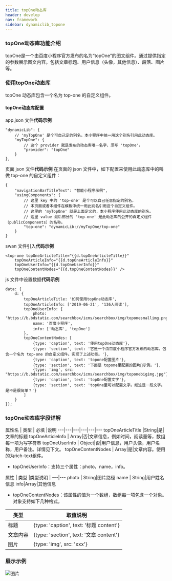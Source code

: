 ```yaml
---
title: topOne动态库
header: develop
nav: framework
sidebar: dynamiclib_topone
---
```


### topOne动态库功能介绍
topOne是一个由百度小程序官方发布的名为“topOne”的图文组件。通过提供指定的参数展示图文内容。包括文章标题、用户信息（头像，其他信息）、段落、图片等。

### 使用topOne动态库
topOne 动态库包含一个名为 top-one 的自定义组件。

#### topOne动态库配置

app.json 文件**代码示例**

```
"dynamicLib": {
    // 'myTopOne' 是个可自己定的别名。本小程序中统一用这个别名引用此动态库。
    "myTopOne": {
        // 这个 provider 就是发布的动态库唯一名字，须写 'topOne'。
        "provider": "topOne"
    }
},
```
页面 json 文件**代码示例**
在页面的 json 文件中，如下配置来使用此动态库中的叫做 top-one 的自定义组件：

```
{
    "navigationBarTitleText": "智能小程序示例",
    "usingComponents": {
        // 这里 key 中的 'top-one' 是个可以自己任意指定的别名，
        // 本页面或者本组件在模板中统一用此别名引用这个自定义组件。
        // 这里的 'myTopOne' 就是上面定义的，本小程序使用此动态库的别名。
        // 这里 value 最后部分的 'top-one' 是此动态库的公开的自定义组件（publicComponents）的名称。
        "top-one": "dynamicLib://myTopOne/top-one"
    }
}
```
swan 文件引入**代码示例**

```
<top-one topOneArticleTitle="{{d.topOneArticleTitle}}"
    topOneArticleInfo="{{d.topOneArticleInfo}}"
    topOneUserInfo="{{d.topOneUserInfo}}"
    topOneContentNodes="{{d.topOneContentNodes}}" />
```
js 文件中设置数据**代码示例**

```
data: {
    d: {
        topOneArticleTitle: '如何使用topOne动态库',
        topOneArticleInfo: ['2019-06-21', '136人阅读'],
        topOneUserInfo: {
            photo: 'https://b.bdstatic.com/searchbox/icms/searchbox/img/toponesmallimg.png',
            name: '百度小程序',
            info: ['动态库', 'topOne']
        },
        topOneContentNodes: [
            {type: 'caption', text: '使用topOne动态库'},
            {type: 'section', text: '它是一个由百度小程序官方发布的动态库。包含一个名为 top-one 的自定义组件。实现了上述功能。'},
            {type: 'caption', text: 'topone配置图片'},
            {type: 'section', text: '下面是 topone里配置的图片示例。'},
            {type: 'img', src: "https://b.bdstatic.com/searchbox/icms/searchbox/img/toponebigimg.jpg"},
            {type: 'caption', text: 'topOne配置文字'},
            {type: 'section', text: 'topOne里可以配置文字。如这是一段文字。是不是很简单？'}
        ]
    }
});
```
### topOne动态库字段详解
属性名 |   类型 | 必填 |说明
---|---|---|---|---|---
topOneArticleTitle |String|是|文章的标题
topOneArticleInfo | Array|否|文章信息，例如时间，阅读量等，数组每一项为写字符串
topOneUserInfo | Object|否|用户信息，用户头像，用户名称，用户备注。详情见下文。
topOneContentNodes | Array|是|文章内容。使用的为rich-text组件。

- topOneUserInfo：支持三个属性：photo，name，info。  

属性 |  类型 |类型说明 | 
---|---
photo | String|图片路径
name | String|用户姓名信息
info|Array|其他信息

- topOneContentNodes：该属性的值为一个数组，数组每一项包含一个对象。对象支持如下几种格式。

类型 | 取值说明 |
---|---
标题 | {type: 'caption', text: '标题 content'}
文章内容 | {type: 'section', text: '文章 content'}
图片 | {type: 'img', src: 'xxx'}

### 展示示例

![图片](../../../img/framwork/dynamiclib-topone.png)
